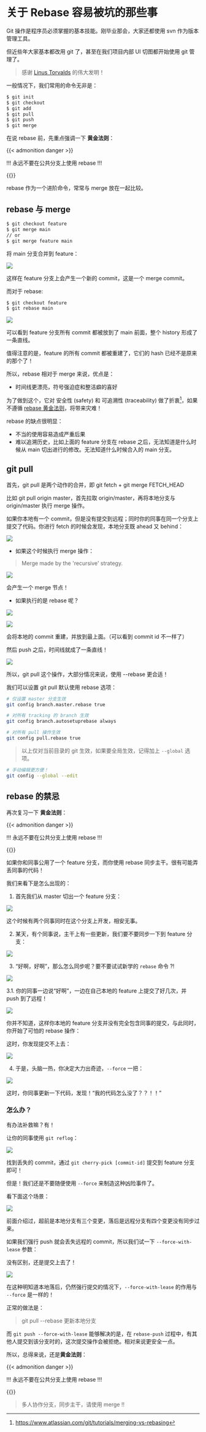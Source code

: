 # 关于 Rebase 容易被坑的那些事


Git 操作是程序员必须掌握的基本技能。刚毕业那会，大家还都使用 svn 作为版本管理工具。

但近些年大家基本都改用 git 了，甚至在我们项目内部 UI 切图都开始使用 git 管理了。

<!--more-->

> 感谢 [Linus Torvalds](https://en.wikipedia.org/wiki/Linus_Torvalds) 的伟大发明！

一般情况下，我们常用的命令无非是：

```bash
$ git init
$ git checkout 
$ git add
$ git pull
$ git push
$ git merge
```

在说 rebase 前，先重点强调一下 **黄金法则**：

{{< admonition danger >}}

!!! 永远不要在公共分支上使用 rebase !!!

{{</admonition>}}

rebase 作为一个进阶命令，常常与 merge 放在一起比较。

## rebase 与 merge

```bash
$ git checkout feature
$ git merge main
// or
$ git merge feature main
```

将 main 分支合并到 feature：

![](https://ryder-1252249141.cos.ap-shanghai.myqcloud.com/uPic/2022-03-21-ZUkpmx.png)

这样在 feature 分支上会产生一个新的 commit，这是一个 merge commit。

而对于 rebase:

```bash
$ git checkout feature 
$ git rebase main
```

![](https://ryder-1252249141.cos.ap-shanghai.myqcloud.com/uPic/2022-03-21-tiBfqE.png)

可以看到 feature 分支所有 commit 都被放到了 main 前面，整个 history 形成了一条直线。

值得注意的是，feature 的所有 commit 都被重建了，它们的 hash 已经不是原来的那个了！

所以，rebase 相对于 merge 来说，优点是：

* 时间线更漂亮，符号强迫症和整洁癖的喜好

为了做到这个，它对 安全性 (safety) 和 可追溯性 (traceability) 做了折衷[^1]，如果不遵循 [rebase 黄金法则](https://www.atlassian.com/git/tutorials/merging-vs-rebasing#the-golden-rule-of-rebasing)，将带来灾难！

rebase 的缺点很明显：

* 不当的使用容易造成严重后果
* 难以追溯历史，比如上面的 feature 分支在 rebase 之后，无法知道是什么时候从 main 切出进行的修改。无法知道什么时候合入的 main 分支。

## git pull

首先，git pull 是两个动作的合并，即 git fetch + git merge FETCH_HEAD

比如 git pull origin master，首先拉取 origin/master，再将本地分支与 origin/master 执行 merge 操作。

如果你本地有一个 commit，但是没有提交到远程；同时你的同事在同一个分支上提交了代码。你进行 fetch 的时候会发现，本地分支既 ahead 又 behind：

![](https://ryder-1252249141.cos.ap-shanghai.myqcloud.com/uPic/2022-03-21-JbTiR1.png)

* 如果这个时候执行 merge 操作：

> Merge made by the 'recursive' strategy.

![](https://ryder-1252249141.cos.ap-shanghai.myqcloud.com/uPic/2022-03-21-zMKyn3.png)

会产生一个 merge 节点！

* 如果执行的是 rebase 呢？

![](https://ryder-1252249141.cos.ap-shanghai.myqcloud.com/uPic/2022-03-21-HO9IfP.png)

![](https://ryder-1252249141.cos.ap-shanghai.myqcloud.com/uPic/2022-03-21-IiZCmQ.png)

会将本地的 commit 重建，并放到最上面。（可以看到 commit id 不一样了）

然后 push 之后，时间线就成了一条直线！

![](https://ryder-1252249141.cos.ap-shanghai.myqcloud.com/uPic/2022-03-21-p74J3h.png)

所以，git pull 这个操作，大部分情况来说，使用 --rebase 更合适！

我们可以设置 git pull 默认使用 rebase 选项：

```bash
# 仅设置 master 分支生效
git config branch.master.rebase true

# 对所有 tracking 的 branch 生效
git config branch.autosetuprebase always

# 对所有 pull 操作生效
git config pull.rebase true
```

> 以上仅对当前目录的 git 生效，如果要全局生效，记得加上 `--global` 选项。

```bash
# 手动编辑更方便！
git config --global --edit
```

## rebase 的禁忌

再次复习一下 **黄金法则**：

{{< admonition danger >}}

!!! 永远不要在公共分支上使用 rebase !!!

{{</admonition>}}

如果你和同事公用了一个 feature 分支，而你使用 rebase 同步主干。很有可能弄丢同事的代码！

我们来看下是怎么出现的：

1. 首先我们从 master 切出一个 feature 分支：

![](https://ryder-1252249141.cos.ap-shanghai.myqcloud.com/uPic/2022-03-21-MFAPD6.png)

这个时候有两个同事同时在这个分支上开发，相安无事。

2. 某天，有个同事说，主干上有一些更新，我们要不要同步一下到 feature 分支：

![](https://ryder-1252249141.cos.ap-shanghai.myqcloud.com/uPic/2022-03-21-GNzNkg.png)

3. “好啊，好啊”，那么怎么同步呢？要不要试试新学的 `rebase` 命令 ?!

![](https://ryder-1252249141.cos.ap-shanghai.myqcloud.com/uPic/2022-03-21-f059b760-97b9-4ecf-b9e5-b0cb9da444fd.jpg)

3.1. 你的同事一边说“好啊”，一边在自己本地的 feature 上提交了好几次，并 push 到了远程！

![](https://ryder-1252249141.cos.ap-shanghai.myqcloud.com/uPic/2022-03-21-w0g8ep.png)

你并不知道，这样你本地的 feature 分支并没有完全包含同事的提交，与此同时，你开始了可怕的 rebase 操作：

这时，你发现提交不上去：

![](https://ryder-1252249141.cos.ap-shanghai.myqcloud.com/uPic/2022-03-21-01S6Nb.png)

4. 于是，头脑一热，你决定大力出奇迹，`--force` 一把：

![](https://ryder-1252249141.cos.ap-shanghai.myqcloud.com/uPic/2022-03-21-AbX7Kd.png)

这时，你同事更新一下代码，发现！“我的代码怎么没了？？！！”

### 怎么办？

有办法补救嘛？有！

让你的同事使用 `git reflog`：

![](https://ryder-1252249141.cos.ap-shanghai.myqcloud.com/uPic/2022-03-21-gIu5YZ.png)

找到丢失的 commit，通过 `git cherry-pick [commit-id]` 提交到 feature 分支即可！

但是！我们还是不要随便使用 `--force` 来制造这种凶险事件了。

看下面这个场景：

![](https://ryder-1252249141.cos.ap-shanghai.myqcloud.com/uPic/2022-03-21-90mrdW.png)

前面介绍过，超前是本地分支有三个变更，落后是远程分支有四个变更没有同步过来。

如果我们强行 push 就会丢失远程的 commit，所以我们试一下 `--force-with-lease` 参数：

没有区别，还是提交上去了！

![](https://ryder-1252249141.cos.ap-shanghai.myqcloud.com/uPic/2022-03-21-BWneVQ.png)

在这种明知道本地落后，仍然强行提交的情况下，`--force-with-lease` 的作用与 `--force` 是一样的！

正常的做法是：

> git pull --rebase 更新本地分支

而 `git push --force-with-lease` 能够解决的是，在 `rebase-push` 过程中，有其他人提交到该分支时的，这次提交操作会被拒绝。相对来说更安全一点。

所以，总得来说，还是**黄金法则**：

{{< admonition danger >}}

!!! 永远不要在公共分支上使用 rebase !!!

{{</admonition>}}

> 多人协作分支，同步主干，请使用 merge !!


[^1]:https://www.atlassian.com/git/tutorials/merging-vs-rebasing
[^2]:https://git-scm.com/book/en/v2/Git-Branching-Rebasing
[^3]:https://git-scm.com/book/zh/v2/Git-%E5%88%86%E6%94%AF-%E5%8F%98%E5%9F%BA

